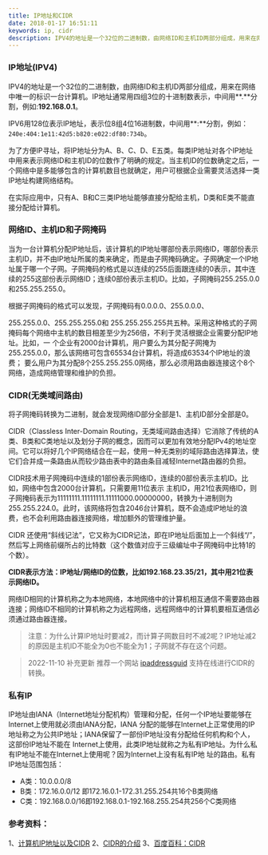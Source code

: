 ```yaml
---
title: IP地址和CIDR
date: 2018-01-17 16:51:11
keywords: ip, cidr
description: IPV4的地址是一个32位的二进制数，由网络ID和主机ID两部分组成，用来在网络中唯一的标识一台计算机。
---
```



### IP地址(IPV4)
IPV4的地址是一个32位的二进制数，由网络ID和主机ID两部分组成，用来在网络中唯一的标识一台计算机。IP地址通常用四组3位的十进制数表示，中间用**.**分割，例如:**192.168.0.1**。

IPV6用128位表示IP地址，表示位8组4位16进制数，中间用**:**分割，例如：`240e:404:1e11:42d5:b820:e022:df80:734b`。

为了方便IP寻址，将IP地址分为A、B、C、D、E五类。每类IP地址对各个IP地址中用来表示网络ID和主机ID的位数作了明确的规定。当主机ID的位数确定之后，一个网络中是多能够包含的计算机数目也就确定，用户可根据企业需要灵活选择一类IP地址构建网络结构。

在实际应用中，只有A、B和C三类IP地址能够直接分配给主机，D类和E类不能直接分配给计算机。

### 网络ID、主机ID和子网掩码
当为一台计算机分配IP地址后，该计算机的IP地址哪部份表示网络ID，哪部份表示主机ID，并不由IP地址所属的类来确定，而是由子网掩码确定。子网确定一个IP地址属于哪一个子网。子网掩码的格式是以连续的255后面跟连续的0表示，其中连续的255这部份表示网络ID；连续0部份表示主机ID。比如，子网掩码255.255.0.0和255.255.255.0。

根据子网掩码的格式可以发现，子网掩码有0.0.0.0、255.0.0.0、

255.255.0.0、255.255.255.0和 255.255.255.255共五种。采用这种格式的子网掩码每个网络中主机的数目相差至少为256倍，不利于灵活根据企业需要分配IP地址。比如，一 个企业有2000台计算机，用户要么为其分配子网掩为255.255.0.0，那么该网络可包含65534台计算机，将造成63534个IP地址的浪费； 要么用户为其分配8个255.255.255.0网络，那么必须用路由器连接这个8个网络，造成网络管理和维护的负担。

### CIDR(无类域间路由)
将子网掩码转换为二进制，就会发现网络ID部分全部是1、主机ID部分全部是0。

CIDR（Classless Inter-Domain Routing，无类域间路由选择）它消除了传统的A类、B类和C类地址以及划分子网的概念，因而可以更加有效地分配IPv4的地址空间。它可以将好几个IP网络结合在一起，使用一种无类别的域际路由选择算法，使它们合并成一条路由从而较少路由表中的路由条目减轻Internet路由器的负担。

CIDR技术用子网掩码中连续的1部份表示网络ID，连续的0部份表示主机ID。比如，网络中包含2000台计算机，只需要用11位表示 主机ID，用21位表网络ID，则子网掩码表示为11111111.11111111.11111000.00000000，转换为十进制则为 255.255.224.0。此时，该网络将包含2046台计算机，既不会造成IP地址的浪费，也不会利用路由器连接网络，增加额外的管理维护量。

CIDR 还使用“斜线记法”，它又称为CIDR记法，即在IP地址后面加上一个斜线“/”，然后写上网络前缀所占的比特数（这个数值对应于三级编址中子网掩码中比特1的个数）。

**CIDR表示方法：IP地址/网络ID的位数，比如192.168.23.35/21，其中用21位表示网络ID。**

网络ID相同的计算机称之为本地网络，本地网络中的计算机相互通信不需要路由器连接；网络ID不相同的计算机称之为远程网络，远程网络中的计算机要相互通信必须通过路由器连接。

> 注意：为什么计算IP地址时要减2，而计算子网数目时不减2呢？IP地址减2的原因是主机ID不能全为0也不能全为1；子网就不存在这个问题。

> 2022-11-10 补充更新
> 推荐一个网站 [ipaddressguid](https://www.ipaddressguide.com/cidr) 支持在线进行CIDR的转换。

### 私有IP
IP地址由IANA（Internet地址分配机构）管理和分配，任何一个IP地址要能够在Internet上使用就必须由IANA分配，IANA 分配的能够在Internet上正常使用的IP地址称之为公共IP地址；IANA保留了一部份IP地址没有分配给任何机构和个人，这部份IP地址不能在 Internet上使用，此类IP地址就称之为私有IP地址。为什么私有IP地址不能在Internet上使用呢？因为Internet上没有私有IP地 址的路由。私有IP地址范围包括：

* A类：10.0.0.0/8
* B类：172.16.0.0/12 即172.16.0.1-172.31.255.254共16个B类网络
* C类：192.168.0.0/16即192.168.0.1-192.168.255.254共256个C类网络



### 参考资料：
1、[计算机IP地址以及CIDR](http://blog.csdn.net/lwb102063/article/details/52954419)
2、[CIDR的介绍](http://blog.sina.com.cn/s/blog_635e1a9e0100yk6h.html)
3、[百度百科：CIDR](https://baike.baidu.com/item/%E6%97%A0%E7%B1%BB%E5%9F%9F%E9%97%B4%E8%B7%AF%E7%94%B1/240168?fr=aladdin&fromid=3695195&fromtitle=CIDR)